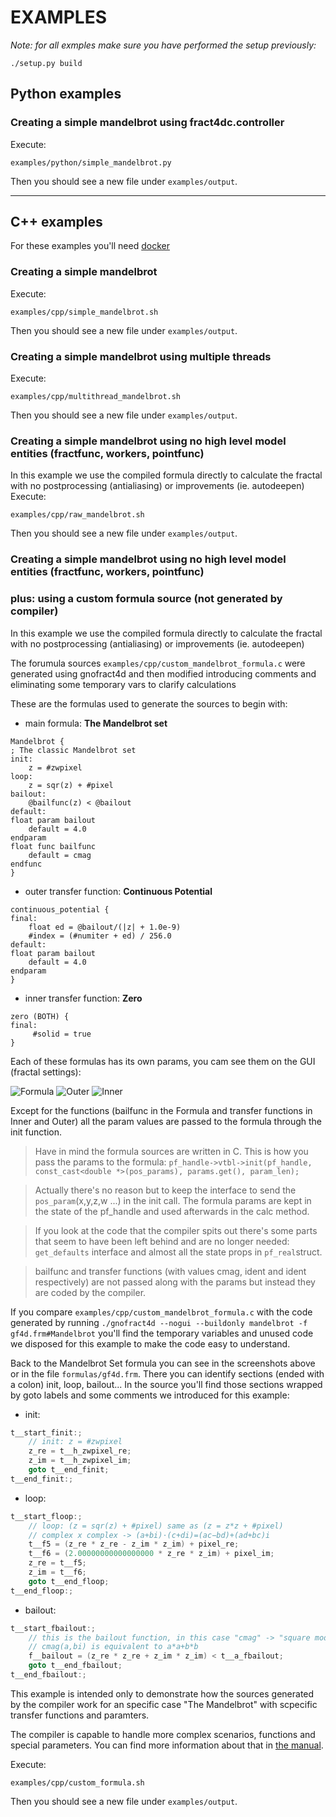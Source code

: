# EXAMPLES

*Note: for all exmples make sure you have performed the setup previously:*
```
./setup.py build
```

## Python examples
### Creating a simple mandelbrot using fract4dc.controller

Execute:
```
examples/python/simple_mandelbrot.py
```
Then you should see a new file under `examples/output`.

---

## C++ examples
For these examples you'll need [docker](https://docs.docker.com/get-docker/)

### Creating a simple mandelbrot
Execute:
```
examples/cpp/simple_mandelbrot.sh
```
Then you should see a new file under `examples/output`.



### Creating a simple mandelbrot using multiple threads
Execute:
```
examples/cpp/multithread_mandelbrot.sh
```
Then you should see a new file under `examples/output`.



### Creating a simple mandelbrot using no high level model entities (fractfunc, workers, pointfunc)
In this example we use the compiled formula directly to calculate the fractal with no postprocessing (antialiasing) or improvements (ie. autodeepen)
Execute:
```
examples/cpp/raw_mandelbrot.sh
```
Then you should see a new file under `examples/output`.



### Creating a simple mandelbrot using no high level model entities (fractfunc, workers, pointfunc)
### plus: using a custom formula source (not generated by compiler)

In this example we use the compiled formula directly to calculate the fractal with no postprocessing (antialiasing) or improvements (ie. autodeepen)

The forumula sources `examples/cpp/custom_mandelbrot_formula.c` were generated using gnofract4d and then modified introducing comments and eliminating some temporary vars to clarify calculations

These are the formulas used to generate the sources to begin with:

* main formula: __The Mandelbrot set__
```
Mandelbrot {
; The classic Mandelbrot set
init:
	z = #zwpixel
loop:
	z = sqr(z) + #pixel
bailout:
	@bailfunc(z) < @bailout
default:
float param bailout
	default = 4.0
endparam
float func bailfunc
	default = cmag
endfunc
}
```
* outer transfer function: __Continuous Potential__
```
continuous_potential {
final:
    float ed = @bailout/(|z| + 1.0e-9)
    #index = (#numiter + ed) / 256.0
default:
float param bailout
	default = 4.0
endparam
}
```
* inner transfer function: __Zero__
```
zero (BOTH) {
final:
     #solid = true
}
```
Each of these formulas has its own params, you cam see them on the GUI (fractal settings):

![Formula](readme/formula.png)
![Outer](readme/outer.png)
![Inner](readme/inner.png)

Except for the functions (bailfunc in the Formula and transfer functions in Inner and Outer) all the param values are passed to the formula through the init function.
> Have in mind the formula sources are written in C. This is how you pass the params to the formula: `pf_handle->vtbl->init(pf_handle, const_cast<double *>(pos_params), params.get(), param_len);`

> Actually there's no reason but to keep the interface to send the `pos_param`(x,y,z,w ...) in the init call. The formula params are kept in the state of the pf_handle and used afterwards in the calc method.

> If you look at the code that the compiler spits out there's some parts that seem to have been left behind and are no longer needed: `get_defaults` interface and almost all the state props in `pf_real`struct.

> bailfunc and transfer functions (with values cmag, ident and ident respectively) are not passed along with the params but instead they are coded by the compiler.

If you compare `examples/cpp/custom_mandelbrot_formula.c` with the code generated by running `./gnofract4d --nogui --buildonly mandelbrot -f gf4d.frm#Mandelbrot` you'll find the temporary variables and unused code we disposed for this example to make the code easy to understand.

Back to the Mandelbrot Set formula you can see in the screenshots above or in the file `formulas/gf4d.frm`. There you can identify sections (ended with a colon) init,
loop, bailout... In the source you'll find those sections wrapped by goto labels and some comments we introduced for this example:
* init:
```C++
t__start_finit:;
    // init: z = #zwpixel
    z_re = t__h_zwpixel_re;
    z_im = t__h_zwpixel_im;
    goto t__end_finit;
t__end_finit:;
```
* loop:
```C++
t__start_floop:;
    // loop: (z = sqr(z) + #pixel) same as (z = z*z + #pixel)
    // complex x complex -> (a+bi)⋅(c+di)=(ac−bd)+(ad+bc)i
    t__f5 = (z_re * z_re - z_im * z_im) + pixel_re;
    t__f6 = (2.00000000000000000 * z_re * z_im) + pixel_im;
    z_re = t__f5;
    z_im = t__f6;
    goto t__end_floop;
t__end_floop:;
```
* bailout:
```C++
t__start_fbailout:;
    // this is the bailout function, in this case "cmag" -> "square modulus"
    // cmag(a,bi) is equivalent to a*a+b*b
    f__bailout = (z_re * z_re + z_im * z_im) < t__a_fbailout;
    goto t__end_fbailout;
t__end_fbailout:;
```

This example is intended only to demonstrate how the sources generated by the compiler work for an specific case "The Mandelbrot" with scpecific transfer functions and paramters.

The compiler is capable to handle more complex scenarios, functions and special parameters. You can find more information about that in [the manual](http://fract4d.github.io/gnofract4d/manual/formref.html).

Execute:
```
examples/cpp/custom_formula.sh
```
Then you should see a new file under `examples/output`.